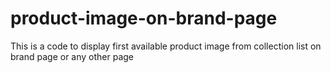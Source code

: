 # product-image-on-brand-page
This is a code to display first available product image from collection list on brand page or any other page 
